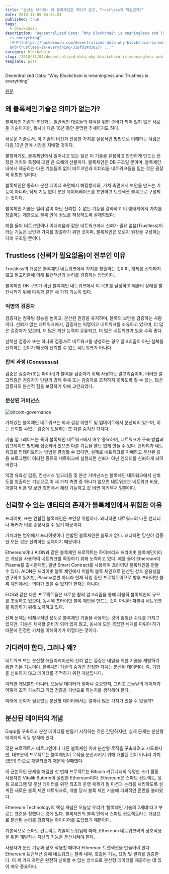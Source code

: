 ```yaml
---
title: "분산된 데이터: 왜 블록체인은 의미가 없고, Trustless가 핵심인가?"
date: 2018-11-05 04:44:01
published: true
tags:
  - blockchain
description: "Decentralized Data: “Why Blockchain is meaningless and Trustless
  is everything”
  [원문](https://hackernoon.com/decentralized-data-why-blockchain-is-meaningless-\
  and-trustless-is-everything-318fd14d3827) ..."
category: blockchain
slug: /2018/11/04/decentralized-data-why-blockchain-is-meaningless-and-trustless-is-everything/
template: post
---
```

Decentralized Data: “Why Blockchain is meaningless and Trustless is everything”

[원문](https://hackernoon.com/decentralized-data-why-blockchain-is-meaningless-and-trustless-is-everything-318fd14d3827)

## 왜 블록체인 기술은 의미가 없는가?

블록체인 기술과 분산화는 일반적인 대중들의 채택을 위한 준비가 되어 있지 않은 새로운 기술이지만, 동시에 다음 10년 동안 분명한 추세이기도 하다.

새로운 기술로서, 이 기술의 비전과 진정한 가치를 실용적인 방법으로 이해하는 사람은 다음 10년 안에 시장을 지배할 것이다.

불행하게도, 블록체인에서 일어나고 있는 일은 이 기술을 유용하고 안전하게 만드는 진정한 가치와 특징에 대한 큰 오해의 산물이다. 블록체인은 DB 구조일 뿐이며, 블록체인 내에서 제공하는 다른 기능들이 없이 비트코인과 이더리움 네트워크들을 믿는 것은 굉장히 위험한 일이다.

블록체인은 통화나 분산 데이터 측면에서 해킹방지와, 가치 측면에서 보안을 만드는 기능이 아니라, 삭제 기능 없이 분산 데이터베이스를 표현하고 트랜잭션 블록으로 구성되는 것이다.

블록체인 기술은 킬러 앱이 아닌 신뢰할 수 없는 기능을 강화하고 이 생태계에서 가치를 창출하는 계층으로 블록 안에 정보를 저장하도록 설계되었다.

예를 들어 비트코인이나 이더리움과 같은 네트워크에서 신뢰가 필요 없음(Trustless)이라는 기능은 보안과 가치를 창출하기 위한 것이며, 블록체인은 오로지 원장을 구성하는 디비 구조일 뿐이다.

## Trustless (신뢰가 필요없음)이 전부인 이유

Trustless의 개념은 블록체인 네트워크에서 가치를 창출하는 것이며, 개체를 신뢰하지 않고 알고리즘에 의해 트랜잭션과 논리를 검증하는 방법이다.

블록체인 DB 구조가 아닌 블록체인 네트워크에서 이 목표를 달성하고 예술의 상태를 발전시키기 위해 다음과 같은 세 가지 기능이 있다.

### 익명의 검증자

검증자는 컴퓨팅 성능을 높이고, 분산된 원장을 유지하며, 블록의 보안을 검증하는 사람이다. 신뢰가 없는 네트워크에서, 검증자는 익명이고 네트워크를 소유하고 있으며, 더 많은 검증자가 있으며, 더 많은 계산 능력이 공유되고, 더 많은 네트워크가 있을 수록 좋다.

선택한 검증자 또는 하나의 검증자로 네트워크를 생성하는 경우 알고리즘이 아닌 실체를 신뢰하는 것이기 때문에 신뢰할 수 없는 네트워크가 아니다.

### 합의 과정 (Conesesus)

검증은 검증자(또는 마이너)가 블록을 검증하기 위해 사용하는 알고리즘이며, 이러한 알고리즘은 검증자가 단일의 경제 주체 또는 검증자를 조작하지 못하도록 할 수 있는, 많은 검증자의 분산적 힘을 보장하기 위해 고안되었다.

### 분산된 거버넌스

![bitcoin-governance](../images/bitcoin-governance.png)

가치있는 블록체인 네트워크는 의사 결정 이벤트 및 업데이트에서 분산되어 있으며, 이는 신뢰할 수없는 검증에 도달하는 또 다른 숨겨진 가치다.

기술 업그레이드는 특히 블록체인 네트워크에서 매우 중요하며, 네트워크가 구축 방법과 업그레이드 방법에 집중되어 있으면 다른 기능을 쓸모 없게 만들 수 있다. 엔티티가 네트워크를 업데이트하는 방법을 결정할 수 있다면, 실제로 네트워크를 지배하고 분산된 응용 프로그램이 이러한 종류의 네트워크에 실행되면 신뢰가 아닌 엔티티를 신뢰하게 되어 버린다.

익명 유효성 검증, 컨센서스 알고리즘 및 분산 거버넌스는 블록체인 네트워크에서 신뢰도를 창출하는 기능으로,이 세 가지 측면 중 하나가 없으면 네트워크는 네트워크 비용, 개발자 비용 및 보안 측면에서 해킹 가능하고 값 비싼 아키텍처 일뿐이다.

## 신뢰할 수 있는 엔티티의 존재가 블록체인에서 위험한 이유

프라이빗, 또는 연합된 블록체인은 보안상 위험하다. 왜냐하면 네트워크의 다른 엔티티나 해커가 이를 손상시킬 수 있기 때문이다.

가치라는 범위에서 프라이빗이나 연합된 블록체인은 쓸모가 없다. 왜냐하면 당신이 검증한 모든 것은 신뢰하는 실체이기 때문이다. 

Ethereum이나 AION과 같은 블록체인 프로젝트는 하이브리드 프라이빗 블록체인이라는 개념을 사용하여 네트워크를 확장하기 위해 노력하고 있다. 예를 들어 Ethereum이 Plasma를 출시한다면, 일반 Smart Contract를 사용하여 프라이빗 블록체인을 만들 수 있다. AION은 프라이빗 블록 체인에서 퍼블릭 블록 체인으로 분산된 상호 운용성을 연구하고 있지만, Plasma뿐만 아니라 현재 작업 중인 프로젝트이므로 향후 프라이빗 블록 체인에서는 의미가 있을 수 있지만 현재는 아니다.

EOS와 같은 다른 프로젝트들은 새로운 합의 알고리즘을 통해 퍼블릭 블록체인의 규모를 조정하고 있으며, 동시에 프라이빗 블록 체인을 만드는 것이 아니라 퍼블릭 네트워크를 확장하기 위해 노력하고 있다.

진짜 문제는 비재무적인 용도로 블록체인 기술을 사용하는 것이 엄청난 수요를 가지고 있지만, 기술은 채택할 준비가 되어 있지 않고, 동시에 모든 복잡한 세계를 다뤄야 하기 때문에 진정한 가치를 이해하기가 어렵다는 것이다. 

## 기다려야 한다, 그러나 왜?

네트워크 또는 분산형 애플리케이션의 신뢰 없는 검증은 내일을 위한 기술을 개발하기 위한 기본 기능이다. 블록체인 기술의 숨겨진 진정한 가치는 분산된 데이터다. 즉, 기업을 신뢰하지 않고 데이터를 추적하기 위한 개념입니다.

이러한 개념뿐만 아니라, 오늘날 데이터가 얼마나 중요한지, 그리고 오늘날의 데이터가 어떻게 조작 가능하고 기업 검증을 기반으로 하는지를 생각해야 한다.

미래에 신뢰가 필요없는 분산형 데이터에서는 얼마나 많은 가치가 있을 수 있을까?

## 분산된 데이터의 개념

Dapp를 구축하고 분산 데이터를 만들기 시작하는 것은 간단하지만, 실제 문제는 분산형 데이터의 작동 방식에 있다.

많은 프로젝트가 비트코인이나 다른 블록체인 위에 분산형 로직을 구축하려고 시도했지만, 대부분의 프로젝트는 블록체인이 로직을 분산시키기 위해 개발된 것이 아니라 가치(코인) 만으로 개발되었기 때문에 실패했다.

이 근본적인 문제를 해결한 첫 번째 프로젝트는 Bitcoin 커뮤니티의 유명한 초기 활동 사용자인 Vitalik Buterin이 설립한 Ethereum이다. Ethereum은 스마트 컨트랙트, 응용 프로그램 및 분산 데이터를 위한 최초의 운영 체제가 될 미션과 논리를 처리하도록 설계된 새로운 블록 체인 네트워크로, 개발 당시 블록 체인 기술에 파괴적인 혼란을 불러왔다.

Ethereum Technology의 핵심 개념은 오늘날 우리가 ‘블록체인 기술의 2세대’라고 부르는 표준을 정했다는 것에 있다. 블록체인의 블록 안에서 스마트 컨트랙트라는 개념으로 분산된 논리를 검증하는 아이디어를 도입했기 때문이다.

기본적으로 스마트 컨트랙트 기술이 도입됨에 따라, Ethereum 네트워크와의 상호작용을 위한 개발자는 자신의 기능을 분산시켜야 한다.

사용자가 분산 기능과 상호 작용할 때마다 Ethereum 트랜잭션을 만들어야 한다. Ethereum 트랜잭션 중에 네트워크는 블록 내부, 호출된 기능, 요청 및 결과를 검증한다. 이 세 가지 측면은 완전히 신뢰할 수 없는 방식으로 분산형 데이터를 제공하는 데 있어 매우 중요하다.